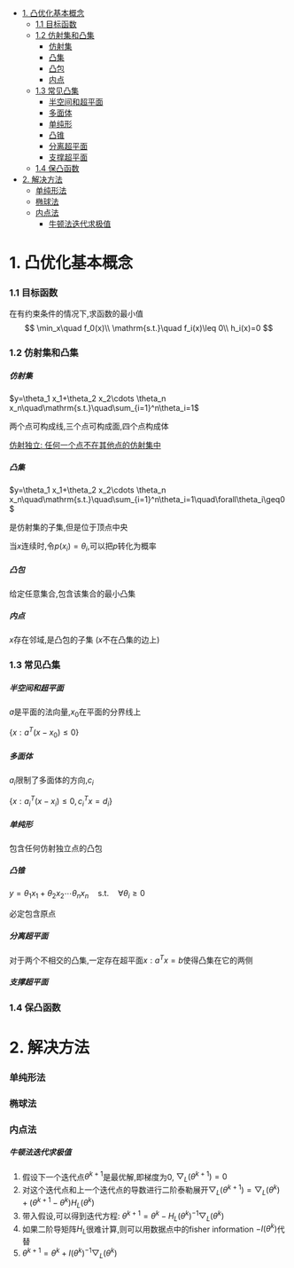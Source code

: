 - [1. 凸优化基本概念](#1-凸优化基本概念)
    - [1.1 目标函数](#11-目标函数)
    - [1.2 仿射集和凸集](#12-仿射集和凸集)
        - [仿射集](#仿射集)
        - [凸集](#凸集)
        - [凸包](#凸包)
        - [内点](#内点)
    - [1.3 常见凸集](#13-常见凸集)
        - [半空间和超平面](#半空间和超平面)
        - [多面体](#多面体)
        - [单纯形](#单纯形)
        - [凸锥](#凸锥)
        - [分离超平面](#分离超平面)
        - [支撑超平面](#支撑超平面)
    - [1.4 保凸函数](#14-保凸函数)
- [2. 解决方法](#2-解决方法)
    - [单纯形法](#单纯形法)
    - [椭球法](#椭球法)
    - [内点法](#内点法)
        - [牛顿法迭代求极值](#牛顿法迭代求极值)


# 1. 凸优化基本概念

### 1.1 目标函数

在有约束条件的情况下,求函数的最小值
$$
\min_x\quad f_0(x)\\
\mathrm{s.t.}\quad f_i(x)\leq 0\\
h_i(x)=0
$$

### 1.2 仿射集和凸集

##### 仿射集

$y=\theta_1 x_1+\theta_2 x_2\cdots \theta_n x_n\quad\mathrm{s.t.}\quad\sum_{i=1}^n\theta_i=1$

两个点可构成线,三个点可构成面,四个点构成体

<u>仿射独立: 任何一个点不在其他点的仿射集中</u>

##### 凸集

$y=\theta_1 x_1+\theta_2 x_2\cdots \theta_n x_n\quad\mathrm{s.t.}\quad\sum_{i=1}^n\theta_i=1\quad\forall\theta_i\geq0$

是仿射集的子集,但是位于顶点中央

当$x$连续时,令$p(x_i)=\theta_i$,可以把$p$转化为概率

##### 凸包

给定任意集合,包含该集合的最小凸集

##### 内点

$x$存在邻域,是凸包的子集 ($x$不在凸集的边上)

### 1.3 常见凸集

##### 半空间和超平面

$a$是平面的法向量,$x_0$在平面的分界线上

$\{x:a^T(x-x_0)\leq 0\}$ 

##### 多面体

$a_i$限制了多面体的方向,$c_i$

$\{x: a_i^T(x-x_i)\leq0,c_i^Tx=d_i\}$

##### 单纯形

包含任何仿射独立点的凸包

##### 凸锥

$y=\theta_1 x_1+\theta_2 x_2\cdots \theta_n x_n\quad\mathrm{s.t.}\quad\forall\theta_i\geq0$

必定包含原点

##### 分离超平面

对于两个不相交的凸集,一定存在超平面${x:a^Tx=b}$使得凸集在它的两侧

##### 支撑超平面

### 1.4 保凸函数



# 2. 解决方法

### 单纯形法

### 椭球法

### 内点法

##### 牛顿法迭代求极值

1. 假设下一个迭代点$\theta^{k+1}$是最优解,即梯度为0, $\bigtriangledown_L(\theta^{k+1})=0$
2. 对这个迭代点和上一个迭代点的导数进行二阶泰勒展开$\bigtriangledown_L(\theta^{k+1})=\bigtriangledown_L(\theta^{k})+(\theta^{k+1}-\theta^k)H_L(\theta^k)$
3. 带入假设,可以得到迭代方程: $\theta^{k+1}=\theta^k-H_L(\theta^k)^{-1}\bigtriangledown_L(\theta^{k})$
4. 如果二阶导矩阵$H_L$很难计算,则可以用数据点中的fisher information $-I(\theta^k)$代替
5. $\theta^{k+1}=\theta^k+I(\theta^k)^{-1}\bigtriangledown_L(\theta^{k})$
